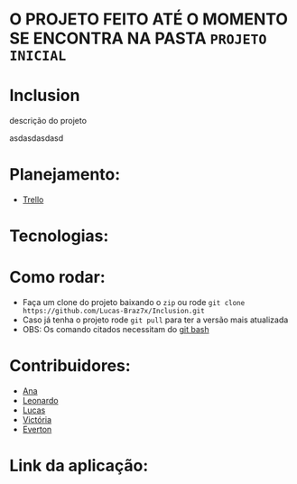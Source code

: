 # O PROJETO FEITO ATÉ O MOMENTO SE ENCONTRA NA PASTA `PROJETO INICIAL`

# Inclusion

descrição do projeto

asdasdasdasd

# Planejamento: 
  
  - [Trello](https://trello.com/b/FvJG5kpV/inclusion)

# Tecnologias:

# Como rodar:

  - Faça um clone do projeto baixando o `zip` ou rode `git clone https://github.com/Lucas-Braz7x/Inclusion.git`
  - Caso já tenha o projeto rode `git pull` para ter a versão mais atualizada
  - OBS: Os comando citados necessitam do [git bash](https://git-scm.com/downloads)

# Contribuidores: 

  - [Ana](https://github.com/crisraele)
  - [Leonardo](https://github.com/leonardoemerson)
  - [Lucas](https://github.com/Lucas-Braz7x)
  - [Victória](https://github.com/vicalves18)
  - [Everton](https://github.com/evertonvinicius)

  
# Link da aplicação:

